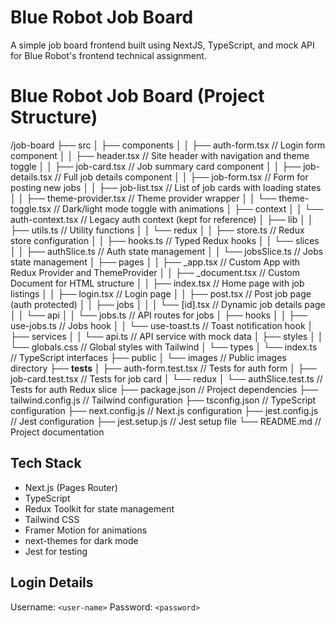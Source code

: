 # Blue Robot Job Board

A simple job board frontend built using NextJS, TypeScript, and mock API for Blue Robot's frontend technical assignment.

# Blue Robot Job Board (Project Structure)

/job-board
├── src
│   ├── components
│   │   ├── auth-form.tsx                // Login form component
│   │   ├── header.tsx                   // Site header with navigation and theme toggle
│   │   ├── job-card.tsx                 // Job summary card component
│   │   ├── job-details.tsx              // Full job details component
│   │   ├── job-form.tsx                 // Form for posting new jobs
│   │   ├── job-list.tsx                 // List of job cards with loading states
│   │   ├── theme-provider.tsx           // Theme provider wrapper
│   │   └── theme-toggle.tsx             // Dark/light mode toggle with animations
│   ├── context
│   │   └── auth-context.tsx             // Legacy auth context (kept for reference)
│   ├── lib
│   │   ├── utils.ts                     // Utility functions
│   │   └── redux
│   │       ├── store.ts                 // Redux store configuration
│   │       ├── hooks.ts                 // Typed Redux hooks
│   │       └── slices
│   │           ├── authSlice.ts         // Auth state management
│   │           └── jobsSlice.ts         // Jobs state management
│   ├── pages
│   │   ├── _app.tsx                     // Custom App with Redux Provider and ThemeProvider
│   │   ├── _document.tsx                // Custom Document for HTML structure
│   │   ├── index.tsx                    // Home page with job listings
│   │   ├── login.tsx                    // Login page
│   │   ├── post.tsx                     // Post job page (auth protected)
│   │   ├── jobs
│   │   │   └── [id].tsx                 // Dynamic job details page
│   │   └── api
│   │       └── jobs.ts                  // API routes for jobs
│   ├── hooks
│   │   ├── use-jobs.ts                  // Jobs hook
│   │   └── use-toast.ts                 // Toast notification hook
│   ├── services
│   │   └── api.ts                       // API service with mock data
│   ├── styles
│   │   └── globals.css                  // Global styles with Tailwind
│   └── types
│       └── index.ts                     // TypeScript interfaces
├── public
│   └── images                           // Public images directory
├── __tests__
│   ├── auth-form.test.tsx               // Tests for auth form
│   ├── job-card.test.tsx                // Tests for job card
│   └── redux
│       └── authSlice.test.ts            // Tests for auth Redux slice
├── package.json                         // Project dependencies
├── tailwind.config.js                   // Tailwind configuration
├── tsconfig.json                        // TypeScript configuration
├── next.config.js                       // Next.js configuration
├── jest.config.js                       // Jest configuration
├── jest.setup.js                        // Jest setup file
└── README.md                            // Project documentation

## Tech Stack

- Next.js (Pages Router)
- TypeScript
- Redux Toolkit for state management
- Tailwind CSS
- Framer Motion for animations
- next-themes for dark mode
- Jest for testing

## Login Details

Username: `<user-name>`
Password: `<password>`